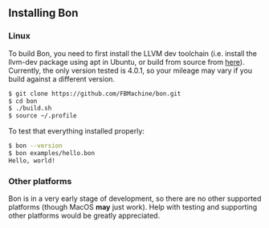 ## Installing Bon

### Linux

To build Bon, you need to first install the LLVM dev toolchain (i.e. install the llvm-dev package using apt in Ubuntu, or build from source from [here](http://releases.llvm.org)). Currently, the only version tested is 4.0.1, so your mileage may vary if you build against a different version.

```bash
$ git clone https://github.com/FBMachine/bon.git
$ cd bon
$ ./build.sh
$ source ~/.profile
```

To test that everything installed properly:

```bash
$ bon --version
$ bon examples/hello.bon
Hello, world!
```



### Other platforms

Bon is in a very early stage of development, so there are no other supported platforms (though MacOS __may__ just work). Help with testing and supporting other platforms would be greatly appreciated.


